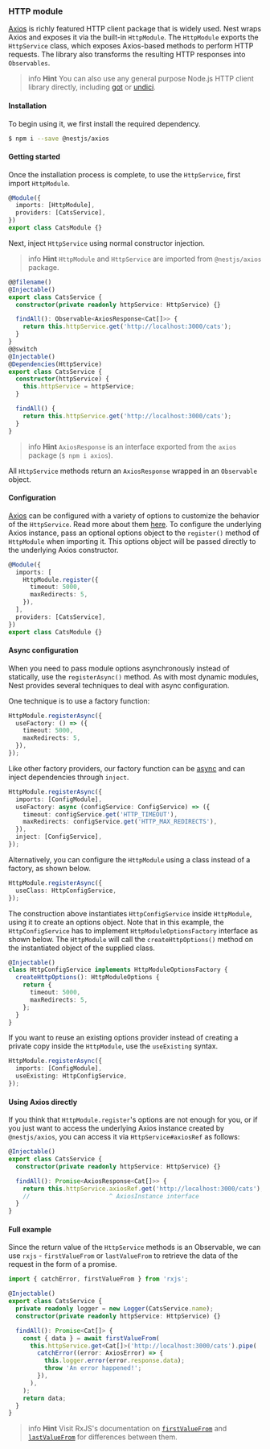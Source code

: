 ### HTTP module

[Axios](https://github.com/axios/axios) is richly featured HTTP client package that is widely used. Nest wraps Axios and exposes it via the built-in `HttpModule`. The `HttpModule` exports the `HttpService` class, which exposes Axios-based methods to perform HTTP requests. The library also transforms the resulting HTTP responses into `Observables`.

> info **Hint** You can also use any general purpose Node.js HTTP client library directly, including [got](https://github.com/sindresorhus/got) or [undici](https://github.com/nodejs/undici).

#### Installation

To begin using it, we first install the required dependency.

```bash
$ npm i --save @nestjs/axios
```

#### Getting started

Once the installation process is complete, to use the `HttpService`, first import `HttpModule`.

```typescript
@Module({
  imports: [HttpModule],
  providers: [CatsService],
})
export class CatsModule {}
```

Next, inject `HttpService` using normal constructor injection.

> info **Hint** `HttpModule` and `HttpService` are imported from `@nestjs/axios` package.

```typescript
@@filename()
@Injectable()
export class CatsService {
  constructor(private readonly httpService: HttpService) {}

  findAll(): Observable<AxiosResponse<Cat[]>> {
    return this.httpService.get('http://localhost:3000/cats');
  }
}
@@switch
@Injectable()
@Dependencies(HttpService)
export class CatsService {
  constructor(httpService) {
    this.httpService = httpService;
  }

  findAll() {
    return this.httpService.get('http://localhost:3000/cats');
  }
}
```

> info **Hint** `AxiosResponse` is an interface exported from the `axios` package (`$ npm i axios`).

All `HttpService` methods return an `AxiosResponse` wrapped in an `Observable` object.

#### Configuration

[Axios](https://github.com/axios/axios) can be configured with a variety of options to customize the behavior of the `HttpService`. Read more about them [here](https://github.com/axios/axios#request-config). To configure the underlying Axios instance, pass an optional options object to the `register()` method of `HttpModule` when importing it. This options object will be passed directly to the underlying Axios constructor.

```typescript
@Module({
  imports: [
    HttpModule.register({
      timeout: 5000,
      maxRedirects: 5,
    }),
  ],
  providers: [CatsService],
})
export class CatsModule {}
```

#### Async configuration

When you need to pass module options asynchronously instead of statically, use the `registerAsync()` method. As with most dynamic modules, Nest provides several techniques to deal with async configuration.

One technique is to use a factory function:

```typescript
HttpModule.registerAsync({
  useFactory: () => ({
    timeout: 5000,
    maxRedirects: 5,
  }),
});
```

Like other factory providers, our factory function can be [async](https://docs.nestjs.com/fundamentals/custom-providers#factory-providers-usefactory) and can inject dependencies through `inject`.

```typescript
HttpModule.registerAsync({
  imports: [ConfigModule],
  useFactory: async (configService: ConfigService) => ({
    timeout: configService.get('HTTP_TIMEOUT'),
    maxRedirects: configService.get('HTTP_MAX_REDIRECTS'),
  }),
  inject: [ConfigService],
});
```

Alternatively, you can configure the `HttpModule` using a class instead of a factory, as shown below.

```typescript
HttpModule.registerAsync({
  useClass: HttpConfigService,
});
```

The construction above instantiates `HttpConfigService` inside `HttpModule`, using it to create an options object. Note that in this example, the `HttpConfigService` has to implement `HttpModuleOptionsFactory` interface as shown below. The `HttpModule` will call the `createHttpOptions()` method on the instantiated object of the supplied class.

```typescript
@Injectable()
class HttpConfigService implements HttpModuleOptionsFactory {
  createHttpOptions(): HttpModuleOptions {
    return {
      timeout: 5000,
      maxRedirects: 5,
    };
  }
}
```

If you want to reuse an existing options provider instead of creating a private copy inside the `HttpModule`, use the `useExisting` syntax.

```typescript
HttpModule.registerAsync({
  imports: [ConfigModule],
  useExisting: HttpConfigService,
});
```

#### Using Axios directly

If you think that `HttpModule.register`'s options are not enough for you, or if you just want to access the underlying Axios instance created by `@nestjs/axios`, you can access it via `HttpService#axiosRef` as follows:

```typescript
@Injectable()
export class CatsService {
  constructor(private readonly httpService: HttpService) {}

  findAll(): Promise<AxiosResponse<Cat[]>> {
    return this.httpService.axiosRef.get('http://localhost:3000/cats');
    //                      ^ AxiosInstance interface
  }
}
```

#### Full example

Since the return value of the `HttpService` methods is an Observable, we can use `rxjs` - `firstValueFrom` or `lastValueFrom` to retrieve the data of the request in the form of a promise.

```typescript
import { catchError, firstValueFrom } from 'rxjs';

@Injectable()
export class CatsService {
  private readonly logger = new Logger(CatsService.name);
  constructor(private readonly httpService: HttpService) {}

  findAll(): Promise<Cat[]> {
    const { data } = await firstValueFrom(
      this.httpService.get<Cat[]>('http://localhost:3000/cats').pipe(
        catchError((error: AxiosError) => {
          this.logger.error(error.response.data);
          throw 'An error happened!';
        }),
      ),
    );
    return data;
  }
}
```

> info **Hint** Visit RxJS's documentation on [`firstValueFrom`](https://rxjs.dev/api/index/function/firstValueFrom) and [`lastValueFrom`](https://rxjs.dev/api/index/function/lastValueFrom) for differences between them.
